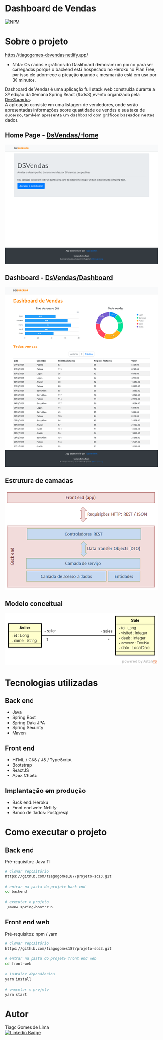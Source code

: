 
# Dashboard de Vendas
[![NPM](https://img.shields.io/npm/l/react)](https://github.com/tiagogomes187/projeto-sds3/blob/main/LICENSE)

# Sobre o projeto

https://tiagogomes-dsvendas.netlify.app/
- Nota: Os dados e gráficos do Dashboard demoram um pouco para ser carregados porquê o backend está hospedado no Heroku no Plan Free, por isso ele adormece a plicação quando a mesma não está em uso por 30 minutos.

Dashboard de Vendas é uma aplicação full stack web construída durante a 3ª edição da Semana Spring React (#sds3),evento organizado pela [DevSuperior](https://devsuperior.com.br/ "Site da DevSuperior").<br>
A aplicação consiste em uma listagem de vendedores, onde serão apresentadas informações sobre quantidade de vendas e sua taxa de sucesso, também apresenta um dashboard com gráficos baseados nestes dados.


## Home Page - [DsVendas/Home](https://tiagogomes-dsvendas.netlify.app/ "DsVendas/home")
![Home](https://github.com/tiagogomes187/assets/blob/main/dsvendas-home.png)

## Dashboard - [DsVendas/Dashboard](https://tiagogomes-dsvendas.netlify.app/dashboard "DsVendas/dashboard")
![Dashboard](https://github.com/tiagogomes187/assets/blob/main/dsvends-dashboard.png)

## Estrutura de camadas
![estrutura](https://github.com/tiagogomes187/assets/blob/main/strutura-dsvendas.png)

## Modelo conceitual
![Modelo Conceitual](https://github.com/tiagogomes187/assets/blob/main/sds3-mc.png)

# Tecnologias utilizadas
## Back end
- Java
- Spring Boot
- Spring Data JPA
- Spring Security
- Maven
## Front end
- HTML / CSS / JS / TypeScript
- Bootstrap
- ReactJS
- Apex Charts
## Implantação em produção
- Back end: Heroku
- Front end web: Netlify
- Banco de dados: Postgresql

# Como executar o projeto

## Back end
Pré-requisitos: Java 11

```bash
# clonar repositório
https://github.com/tiagogomes187/projeto-sds3.git

# entrar na pasta do projeto back end
cd backend

# executar o projeto
./mvnw spring-boot:run
```
## Front end web
Pré-requisitos: npm / yarn

```bash
# clonar repositório
https://github.com/tiagogomes187/projeto-sds3.git

# entrar na pasta do projeto front end web
cd front-web

# instalar dependências
yarn install

# executar o projeto
yarn start
```

# Autor

Tiago Gomes de Lima<br>
[![Linkedin Badge](https://img.shields.io/badge/Tiago_Gomes-blue?style=flat-square&logo=Linkedin&logoColor=white&link=https://www.linkedin.com/in/tiago-gomes187/)](https://www.linkedin.com/in/tiago-gomes187/) 

